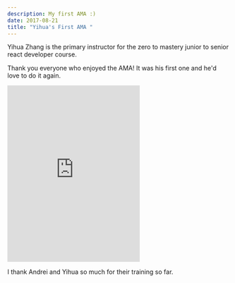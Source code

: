 ```yaml
---
description: My first AMA :)
date: 2017-08-21
title: "Yihua's First AMA "
---
```

Yihua Zhang is the primary instructor for the zero to mastery junior to senior react developer course. 

Thank you everyone who enjoyed the AMA! It was his first one and he'd love to do it again.

<iframe width="auto" height="400" src="https://www.youtube.com/embed/DXJO3AraeMQ" frameborder="0" allow="accelerometer; autoplay; encrypted-media; gyroscope; picture-in-picture" allowfullscreen></iframe>



I thank Andrei and Yihua so much for their training so far.